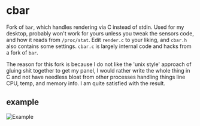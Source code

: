 # cbar

Fork of `bar`, which handles rendering via C instead of stdin. Used for my desktop, probably won't work for yours unless you tweak the sensors code, and how it reads from `/proc/stat`. Edit `render.c` to your liking, and `cbar.h` also contains some settings. `cbar.c` is largely internal code and hacks from a fork of `bar`.

The reason for this fork is because I do not like the 'unix style' approach of gluing shit together to get my panel, I would rather write the whole thing in C and not have needless bloat from other processes handling things line CPU, temp, and memory info. I am quite satisfied with the result.

## example
![Example](https://i.imgur.com/XFCePYv.png)